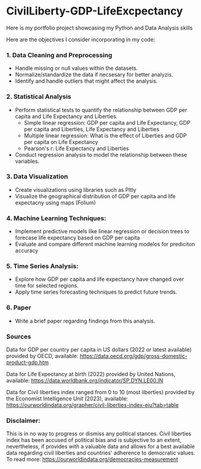 # CivilLiberty-GDP-LifeExcpectancy
Here is my portfolio project showcasing my Python and Data Analysis skills

Here are the objectives I consider incorporating in my code:
### 1. Data Cleaning and Preprocessing
* Handle missing or null values within the datasets.
* Normalize/standardize the data if necsesary for better analyzis.
* Identify and handle outliers that might affect the analysis.
### 2. Statistical Analysis
* Perform statistical tests to quantify the relationship between GDP per capita and Life Expectancy and Liberties.
  * Simple linear regression: GDP per capita and Life Expectancy, GDP per capita and Liberties, Life Expectancy and Liberties
  * Multiple linear regression: What is the effect of Liberties and GDP per capita on Life Expectancy
  * Pearson's r: Life Expectancy and Liberties
* Conduct regression analysis to model the relationship between these variables.
### 3. Data Visualization
* Create visualizations using libraries such as Pltly
* Visualize the geographical distribution of GDP per capita and life expectacny using maps (Folium)
### 4. Machine Learning Techniques:
* Implement predictive models like linear regression or decision trees to forecase life expectancy based on GDP per capita
* Evaluate and compare different machine learning modelos for prediciton accuracy
### 5. Time Series Analysis:
* Explore how GDP per capita and life expectancy have changed over time for selected  regions.
* Apply time series forecasting techniques to predict future trends.
### 6. Paper
* Write a brief paper regarding findings from this analysis.

### Sources
Data for GDP per country per capita in US dollars (2022 or latest available) provided by OECD, available: 
https://data.oecd.org/gdp/gross-domestic-product-gdp.htm

Data for Life Expectancy at birth (2022) provided by United Nations, available: 
https://data.worldbank.org/indicator/SP.DYN.LE00.IN

Data for Civil liberties index ranged from 0 to 10 (most liberties) provided by the Economist Intelligence Unit (2023), available: 
https://ourworldindata.org/grapher/civil-liberties-index-eiu?tab=table

### Disclaimer: 
This is in no way to progress or dismiss any political stances. Civil liberties index has been accused of political bias and is subjective to an extent, nevertheless, if provides with a valuable data and allows for a best available data regarding civil liberties and countries' adherence to democratic values. To read more: https://ourworldindata.org/democracies-measurement
